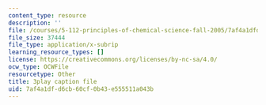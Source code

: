 ```yaml
---
content_type: resource
description: ''
file: /courses/5-112-principles-of-chemical-science-fall-2005/7af4a1dfd6cb60cf0b43e555511a043b_CVRmu_aBSho.srt
file_size: 37444
file_type: application/x-subrip
learning_resource_types: []
license: https://creativecommons.org/licenses/by-nc-sa/4.0/
ocw_type: OCWFile
resourcetype: Other
title: 3play caption file
uid: 7af4a1df-d6cb-60cf-0b43-e555511a043b
---
```

